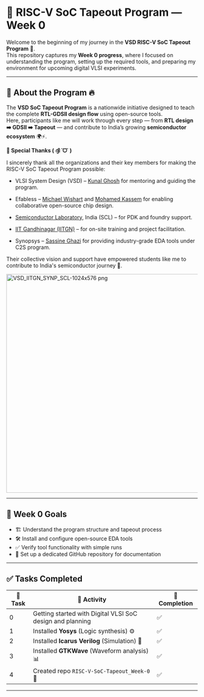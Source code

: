 # 🔳 RISC-V SoC Tapeout Program — Week 0 

Welcome to the beginning of my journey in the **VSD RISC-V SoC Tapeout Program** 🚀.  
This repository captures my **Week 0 progress**, where I focused on understanding the program, setting up the required tools, and preparing my environment for upcoming digital VLSI experiments.  

---

## 📖 About the Program 🔥 
The **VSD SoC Tapeout Program** is a nationwide initiative designed to teach the complete **RTL-GDSII design flow** using open-source tools.  
Here, participants like me will work through every step — from **RTL design ➡️ GDSII ➡️ Tapeout** — and contribute to India’s growing **semiconductor ecosystem** 🌍⚡.

**👏 Special Thanks ( ദ്ദി ˙ᗜ˙ )**

 I sincerely thank all the organizations and their key members for making the RISC-V SoC Tapeout Program possible:

- VLSI System Design (VSD) – [Kunal Ghosh](https://www.linkedin.com/in/kunal-ghosh-vlsisystemdesign-com-28084836/) for mentoring and guiding the program.

- Efabless – [Michael Wishart](https://www.linkedin.com/in/mike-wishart-81480612/) and [Mohamed Kassem](https://www.linkedin.com/in/mkkassem/) for enabling collaborative open-source chip design.

- [Semiconductor Laboratory](https://www.scl.gov.in/), India (SCL) – for PDK and foundry support.

- [IIT Gandhinagar (IITGN)](https://www.linkedin.com/school/indian-institute-of-technology-gandhinagar-iitgn-/?originalSubdomain=in) – for on-site training and project facilitation.

- Synopsys – [Sassine Ghazi](https://www.linkedin.com/in/sassine-ghazi/) for providing industry-grade EDA tools under C2S program.

Their collective vision and support have empowered students like me to contribute to India's semiconductor journey 🚀.

<img width="1024" height="576" alt="VSD_IITGN_SYNP_SCL-1024x576 png" src="https://github.com/user-attachments/assets/05c2fa67-4c85-4c91-b654-76de7ae5f442" />

---

## 🎯 Week 0 Goals  
- 🏗️ Understand the program structure and tapeout process  
- 🛠️ Install and configure open-source EDA tools  
- ✅ Verify tool functionality with simple runs  
- 📂 Set up a dedicated GitHub repository for documentation  

---

## ✅ Tasks Completed  

| 📝 Task | 📌 Activity | 🎯 Completion |
|---------|------------|---------------|
| 0 | Getting started with Digital VLSI SoC design and planning | ✅ |
| 1 | Installed **Yosys** (Logic synthesis) ⚙️ | ✅ |
| 2 | Installed **Icarus Verilog** (Simulation) 📐 | ✅ |
| 3 | Installed **GTKWave** (Waveform analysis) 📊 | ✅ |
| 4 | Created repo `RISC-V-SoC-Tapeout_Week-0` 📂 | ✅ |

---

